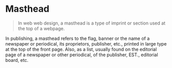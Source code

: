 # Masthead

> In web web design, a masthead is a type of imprint or section used at the top of a webpage.

In publishing, a masthead refers to the flag, banner or the name of a newspaper or periodical, its proprietors, publisher, etc., printed in large type at the top of the front page. Also, as a list, usually found on the editorial page of a newspaper or other periodical, of the publisher, EST., editorial board, etc.